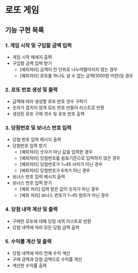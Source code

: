 # 로또 게임

## 기능 구현 목록

### 1. 게임 시작 및 구입할 금액 입력

- 게임 시작 메세지 출력
- 구입할 금액 입력 받기
    - [예외처리] 금액이 천 단위로 나누어떨어지지 않는 경우
    - [예외처리] 로또를 하나도 살 수 없는 금액(1000원 미만)일 경우

### 2. 로또 번호 생성 및 출력

- 금액에 따라 생성할 로또 번호 갯수 구하기
- 숫자가 겹치지 않게 로또 번호 만들어 리스트로 반환
- 생성된 로또 구매 갯수 및 로또 번호 출력

### 3. 당첨번호 및 보너스 번호 입력

- 당첨 번호 입력 메시지 출력
- 당첨번호 입력 받기
    - [예외처리] 숫자가 아닌 값을 입력한 경우
    - [예외처리] 당첨번호를 쉼표기준으로 입력하지 않은 경우
    - [예외처리] 당첨번호가 1~45 사이가 아닌 경우
    - [예외처리] 당첨번호가 6개가 아닌 경우
- 보너스 번호 입력 메시지 출력
- 보너스 번호 입력 받기
    - [예외 처리] 입력 받은 값이 숫자가 아닌 경우
    - [예외 처리] 보너스 번호가 1~45 범위가 아닌 경우

### 4. 당첨 내역 계산 및 출력

- 구매한 로또에 대해 당첨 내역 리스트로 반환
- 당첨 내역에 따라 모든 당첨 금액 출력

### 5. 수익률 계산 및 출력

- 당첨 내역에 따라 전체 수익 계산
- 구매 금엑과 당첨 금액으로 수익률 계산
- 계산한 수익률 출력